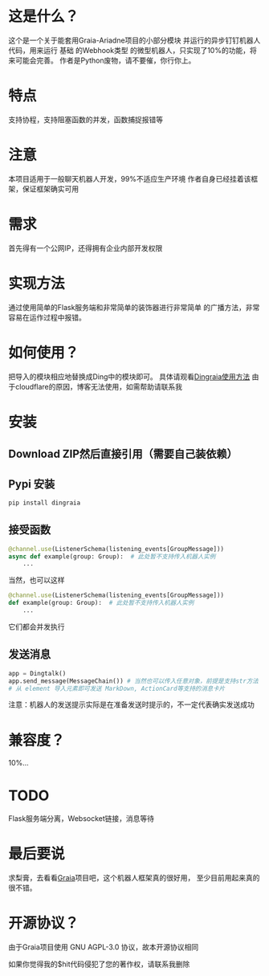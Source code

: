 ﻿# 这是什么？
这个是一个关于能套用Graia-Ariadne项目的小部分模块
并运行的异步钉钉机器人代码，用来运行 基础 的Webhook类型
的微型机器人，只实现了10%的功能，将来可能会完善。
作者是Python废物，请不要催，你行你上。

# 特点
支持协程，支持阻塞函数的并发，函数捕捉报错等

# 注意
本项目适用于一般聊天机器人开发，99%不适应生产环境
作者自身已经挂着该框架，保证框架确实可用

# 需求
首先得有一个公网IP，还得拥有企业内部开发权限

# 实现方法
通过使用简单的Flask服务端和非常简单的装饰器进行非常简单
的广播方法，非常容易在运作过程中报错。

# 如何使用？
把导入的模块相应地替换成Ding中的模块即可。
具体请观看[Dingraia使用方法](https://wps.lxyddice.top/meihuaguangshuo/dingraia%E4%BD%BF%E7%94%A8%E6%96%B9%E6%B3%95/)
由于cloudflare的原因，博客无法使用，如需帮助请联系我

# 安装
## Download ZIP然后直接引用（需要自己装依赖）
## Pypi 安装
```bash
pip install dingraia
```

## 接受函数
```python
@channel.use(ListenerSchema(listening_events[GroupMessage]))
async def example(group: Group):  # 此处暂不支持传入机器人实例
    ...
```
当然，也可以这样
```python
@channel.use(ListenerSchema(listening_events[GroupMessage]))
def example(group: Group):  # 此处暂不支持传入机器人实例
    ...
```
它们都会并发执行
## 发送消息
```python
app = Dingtalk()
app.send_message(MessageChain()) # 当然也可以传入任意对象，前提是支持str方法
# 从 element 导入元素即可发送 MarkDown, ActionCard等支持的消息卡片
```
注意：机器人的发送提示实际是在准备发送时提示的，不一定代表确实发送成功

# 兼容度？
10%...

# TODO
Flask服务端分离，Websocket链接，消息等待

# 最后要说
求梨膏，去看看[Graia](https://github.com/GraiaProject/Ariadne)项目吧，这个机器人框架真的很好用，
至少目前用起来真的很不错。

# 开源协议？
由于Graia项目使用 GNU AGPL-3.0 协议，故本开源协议相同

如果你觉得我的$hit代码侵犯了您的著作权，请联系我删除

